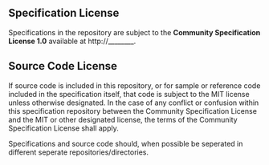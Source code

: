 
## Specification License

Specifications in the repository are subject to the **Community Specification License 1.0** available at http://________.

## Source Code License

If source code is included in this repository, or for sample or reference code included in the specification itself, that code is subject to the MIT license unless otherwise designated. In the case of any conflict or confusion within this specification repository between the Community Specification License and the MIT or other designated license, the terms of the Community Specification License shall apply.

Specifications and source code should, when possible be seperated in different seperate repositories/directories.
